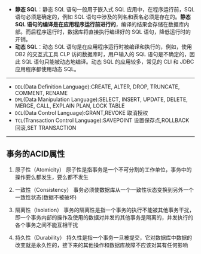 - **静态 SQL**：静态 SQL 语句一般用于嵌入式 SQL 应用中，在程序运行前，SQL 语句必须是确定的，例如 SQL 语句中涉及的列名和表名必须是存在的。**静态 SQL 语句的编译是在应用程序运行前进行的**，编译的结果会存储在数据库内部。而后程序运行时，数据库将直接执行编译好的 SQL 语句，降低运行时的开销。
- **动态 SQL**：动态 SQL 语句是在应用程序运行时被编译和执行的，例如，使用 DB2 的交互式工具 CLP 访问数据库时，用户输入的 SQL 语句是不确定的，因此 SQL 语句只能被动态地编译。动态 SQL 的应用较多，常见的 CLI 和 JDBC 应用程序都使用动态 SQL。

-----

- `DDL`(Data Definition Language):CREATE, ALTER, DROP, TRUNCATE, COMMENT, RENAME
- `DML`(Data Manipulation Language):SELECT, INSERT, UPDATE, DELETE, MERGE, CALL, EXPLAIN PLAN, LOCK TABLE
- `DCL`(Data Control Language):GRANT,REVOKE 取消授权
- `TCL`(Transaction Control Language):SAVEPOINT 设置保存点,ROLLBACK 回滚,SET TRANSACTION


------

## 事务的ACID属性

1.  原子性（Atomicity）
原子性是指事务是一个不可分割的工作单位，事务中的操作要么都发生，要么都不发生

2. 一致性（Consistency）
事务必须使数据库从一个一致性状态变换到另外一个一致性状态(数据不被破坏)

3. 隔离性（Isolation）
事务的隔离性是指一个事务的执行不能被其他事务干扰，即一个事务内部的操作及使用的数据对并发的其他事务是隔离的，并发执行的各个事务之间不能互相干扰

4. 持久性（Durability）
持久性是指一个事务一旦被提交，它对数据库中数据的改变就是永久性的，接下来的其他操作和数据库故障不应该对其有任何影响
